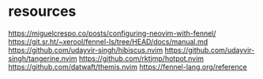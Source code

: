 resources
=========

https://miguelcrespo.co/posts/configuring-neovim-with-fennel/
https://git.sr.ht/~xerool/fennel-ls/tree/HEAD/docs/manual.md
https://github.com/udayvir-singh/hibiscus.nvim
https://github.com/udayvir-singh/tangerine.nvim
https://github.com/rktjmp/hotpot.nvim
https://github.com/datwaft/themis.nvim
https://fennel-lang.org/reference
